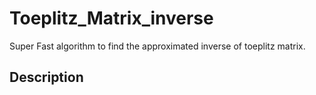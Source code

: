 # Toeplitz_Matrix_inverse
Super Fast algorithm to find the approximated inverse of toeplitz matrix.
## Description

